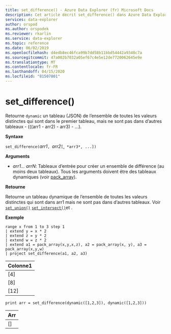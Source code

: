 ```yaml
---
title: set_difference() - Azure Data Explorer (fr) Microsoft Docs
description: Cet article décrit set_difference() dans Azure Data Explorer.
services: data-explorer
author: orspod
ms.author: orspodek
ms.reviewer: rkarlin
ms.service: data-explorer
ms.topic: reference
ms.date: 06/02/2019
ms.openlocfilehash: d4edb8ec46fca99b7dd58b11bbd54442a9340c7a
ms.sourcegitcommit: 47a002b7032a05ef67c4e5e12de7720062645e9e
ms.translationtype: MT
ms.contentlocale: fr-FR
ms.lasthandoff: 04/15/2020
ms.locfileid: "81507801"
---
```

# <a name="set_difference"></a>set_difference()

Retourne `dynamic` un tableau (JSON) de l’ensemble de toutes les valeurs distinctes qui sont dans le premier tableau, mais ne sont pas dans d’autres tableaux - (((arr1 - arr2) - arr3) - ...).

**Syntaxe**

`set_difference(`*arr1*`, `*arr2*`[`,` *arr3*, ...])`

**Arguments**

* *arr1... arrN*: Tableaux d’entrée pour créer un ensemble de différence (au moins deux tableaux). Tous les arguments doivent être des tableaux dynamiques (voir [pack_array](packarrayfunction.md)). 

**Retourne**

Retourne un tableau dynamique de l’ensemble de toutes les valeurs distinctes qui sont dans arr1 mais ne sont pas dans d’autres tableaux. Voir [`set_union()`](setunionfunction.md) [`set_intersect()`](setintersectfunction.md)et .

**Exemple**

```kusto
range x from 1 to 3 step 1
| extend y = x * 2
| extend z = y * 2
| extend w = z * 2
| extend a1 = pack_array(x,y,x,z), a2 = pack_array(x, y), a3 = pack_array(x,y,w)
| project set_difference(a1, a2, a3)
```

|Colonne1|
|---|
|[4]|
|[8]|
|[12]|

```kusto
print arr = set_difference(dynamic([1,2,3]), dynamic([1,2,3]))
```

|Arr|
|---|
|[]|
